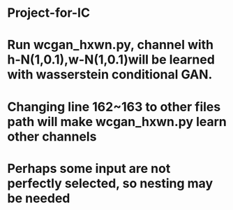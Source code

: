 # Project-for-IC
# Run wcgan_hxwn.py, channel with h-N(1,0.1),w-N(1,0.1)will be learned with wasserstein conditional GAN.
# Changing line 162~163 to other files path will make wcgan_hxwn.py learn other channels
# Perhaps some input are not perfectly selected, so nesting may be needed
